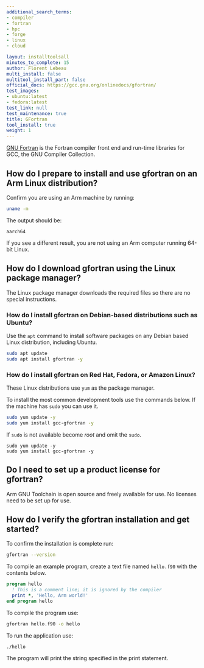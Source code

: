 ```yaml
---
additional_search_terms:
- compiler
- fortran
- hpc
- forge
- linux
- cloud

layout: installtoolsall
minutes_to_complete: 15
author: Florent Lebeau
multi_install: false
multitool_install_part: false
official_docs: https://gcc.gnu.org/onlinedocs/gfortran/
test_images:
- ubuntu:latest
- fedora:latest
test_link: null
test_maintenance: true
title: GFortran
tool_install: true
weight: 1
---
```


[GNU Fortran](https://gcc.gnu.org/fortran/) is the Fortran compiler front end and run-time libraries for GCC, the GNU Compiler Collection.

## How do I prepare to install and use gfortran on an Arm Linux distribution?

Confirm you are using an Arm machine by running:

```bash
uname -m
```

The output should be:

```output
aarch64
```

If you see a different result, you are not using an Arm computer running 64-bit Linux.

## How do I download gfortran using the Linux package manager?

The Linux package manager downloads the required files so there are no special instructions.

### How do I install gfortran on Debian-based distributions such as Ubuntu?

Use the `apt` command to install software packages on any Debian based Linux distribution, including Ubuntu.

```bash { target="ubuntu:latest" }
sudo apt update
sudo apt install gfortran -y
```

### How do I install gfortran on Red Hat, Fedora, or Amazon Linux?

These Linux distributions use `yum` as the package manager.

To install the most common development tools use the commands below. If the machine has `sudo` you can use it.

```bash { target="fedora:latest" }
sudo yum update -y
sudo yum install gcc-gfortran -y
```

If `sudo` is not available become _root_ and omit the `sudo`.

```console
sudo yum update -y
sudo yum install gcc-gfortran -y
```

## Do I need to set up a product license for gfortran?

Arm GNU Toolchain is open source and freely available for use. No licenses need to be set up for use.

## How do I verify the gfortran installation and get started?

To confirm the installation is complete run:

```bash
gfortran --version
```

To compile an example program, create a text file named `hello.f90` with the contents below.

```fortran { file_name="hello.f90" }
program hello
  ! This is a comment line; it is ignored by the compiler
  print *, 'Hello, Arm world!'
end program hello
```

To compile the program use:

```bash
gfortran hello.f90 -o hello
```

To run the application use:

```bash { command_line="user@localhost" }
./hello
```

The program will print the string specified in the print statement.
